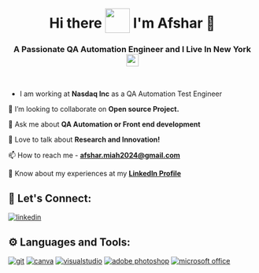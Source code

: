 <h1 align='center'>
  Hi there <img style="vertical-align: -30%" src="https://media.giphy.com/media/KGMzZvWa5su2O5LCVR/giphy.gif" width="50" height="50"> I'm Afshar 👨
</h1>

<h3 align='center'>
  A Passionate QA Automation Engineer and I Live In New York <img style="vertical-align: bottom" src="https://img.freeflagicons.com/thumb/round_icon/united_states_of_america/united_states_of_america_640.png" width="25">
</h3>
<br/>

* I am working at **Nasdaq Inc** as a QA Automation Test Engineer

👯 I’m looking to collaborate on **Open source Project.**

💬 Ask me about **QA Automation or Front end development**

🚀 Love to talk about **Research and Innovation!**

📫 How to reach me - **afshar.miah2024@gmail.com**

📄 Know about my experiences at my **[LinkedIn Profile](https://www.linkedin.com/in/afshar-miah/)**

## 🔗 Let's Connect:
[![linkedin](https://img.shields.io/badge/LinkedIn-0077B5?style=for-the-badge&logo=linkedin&logoColor=white)](https://www.linkedin.com/in/afshar-miah/)

## ⚙ Languages and Tools:

[![git](https://img.shields.io/badge/GIT-E44C30?style=for-the-badge&logo=git&logoColor=white)](https://git-scm.com/)
[![canva](https://img.shields.io/badge/Canva-%2300C4CC.svg?&style=for-the-badge&logo=Canva&logoColor=white)](https://www.canva.com/)
[![visualstudio](https://img.shields.io/badge/VSCode-0078D4?style=for-the-badge&logo=visual%20studio%20code&logoColor=white)](https://code.visualstudio.com/)
[![adobe photoshop](https://img.shields.io/badge/Adobe%20Photoshop-31A8FF?style=for-the-badge&logo=Adobe%20Photoshop&logoColor=black)](https://www.adobe.com/in/products/photoshop.html)
[![microsoft office](https://img.shields.io/badge/Microsoft_Office-D83B01?style=for-the-badge&logo=microsoft-office&logoColor=white)](https://www.office.com/)
